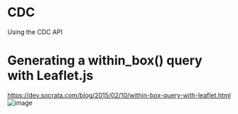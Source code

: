 # CDC
Using the CDC API

# Generating a within_box() query with Leaflet.js
https://dev.socrata.com/blog/2015/02/10/within-box-query-with-leaflet.html
![image](https://user-images.githubusercontent.com/43822820/222482305-c2806e85-bd1a-4a27-9e98-ed989641705a.png)
